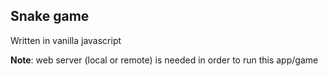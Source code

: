 ## Snake game

Written in vanilla javascript

**Note**: web server (local or remote) is needed in order to run this app/game


